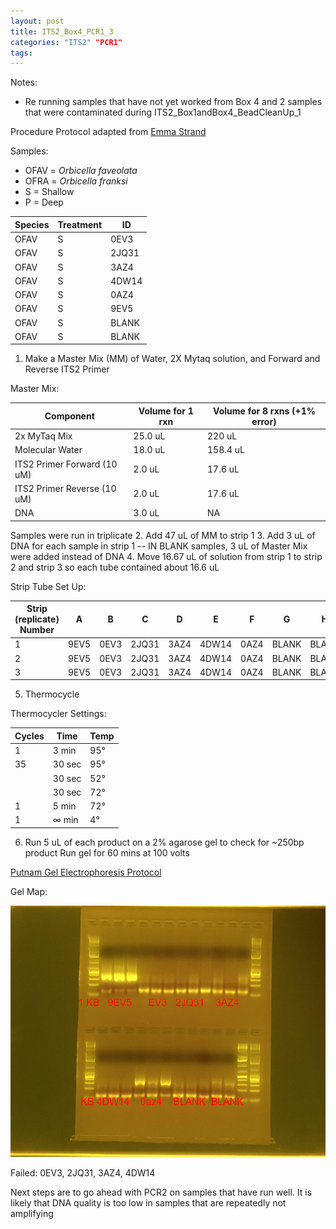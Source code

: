 ```yaml
---
layout: post
title: ITS2_Box4_PCR1_3
categories: "ITS2" "PCR1"
tags:
---
```



Notes:
- Re running samples that have not yet worked from Box 4 and 2 samples that were contaminated during ITS2_Box1andBox4_BeadCleanUp_1

Procedure
Protocol adapted from [Emma Strand](https://emmastrand.github.io/EmmaStrand_Notebook/ITS2-Sequencing-Protocol/)

Samples:
- OFAV = *Orbicella faveolata*
- OFRA = *Orbicella franksi*
- S = Shallow
- P = Deep

| Species | Treatment | ID    |
|---------|-----------|-------|
| OFAV    | S         | 0EV3  |
| OFAV    | S         | 2JQ31 |
| OFAV    | S         | 3AZ4  |
| OFAV    | S         | 4DW14 |
| OFAV    | S         | 0AZ4  |
| OFAV    | S         | 9EV5  |
| OFAV    | S         | BLANK |
| OFAV    | S         | BLANK |




1. Make a Master Mix (MM) of Water, 2X Mytaq solution, and Forward and Reverse ITS2 Primer

Master Mix:

| Component                   | Volume for 1 rxn  |  Volume for 8 rxns (+1% error)   |
|-----------------------------|-------------------|----------------------------------|
| 2x MyTaq Mix                | 25.0 uL           | 220 uL                           |
| Molecular Water             | 18.0 uL           | 158.4 uL                         |
| ITS2 Primer Forward (10 uM) | 2.0  uL           | 17.6 uL                          |
| ITS2 Primer Reverse (10 uM) | 2.0  uL           | 17.6 uL                          |
| DNA                         | 3.0 uL            | NA                               |

Samples were run in triplicate
2. Add 47 uL of MM to strip 1
3. Add 3 uL of DNA for each sample in strip 1 -- IN BLANK samples, 3 uL of Master Mix were added instead of DNA
4. Move 16.67 uL of solution from strip 1 to strip 2 and strip 3 so each tube contained about 16.6 uL


Strip Tube Set Up:

| Strip (replicate) Number | A     | B     | C      | D     | E     | F      | G     | H      |
|--------------------------|-------|-------|--------|-------|-------|--------|-------|--------|
| 1                        | 9EV5  | 0EV3  | 2JQ31  | 3AZ4  | 4DW14 | 0AZ4   | BLANK | BLANK  |
| 2                        | 9EV5  | 0EV3  | 2JQ31  | 3AZ4  | 4DW14 | 0AZ4   | BLANK | BLANK  |
| 3                        | 9EV5  | 0EV3  | 2JQ31  | 3AZ4  | 4DW14 | 0AZ4   | BLANK | BLANK  |


5. Thermocycle

Thermocycler Settings:

| Cycles | Time   | Temp |
|--------|--------|------|
| 1 	   | 3 min  | 95°  |
| 35     | 30 sec | 95°  |
|        | 30 sec | 52°  |
|        | 30 sec | 72°  |
| 1      | 5 min  | 72°  |
| 1      | ∞ min  | 4°   |

6. Run 5 uL of each product on a 2% agarose gel to check for ~250bp product
   Run gel for 60 mins at 100 volts

[Putnam Gel Electrophoresis Protocol](https://emmastrand.github.io/EmmaStrand_Notebook/Gel-Electrophoresis-Protocol/)

Gel Map:

![](https://raw.githubusercontent.com/wdunster/WDPrada_Lab_Notebook/master/images/ITS2_Gel17.png)

Failed:
0EV3, 2JQ31, 3AZ4, 4DW14


Next steps are to go ahead with PCR2 on samples that have run well. It is likely that DNA quality is too low in samples that are repeatedly not amplifying
